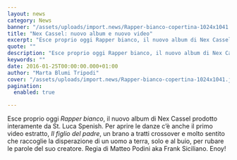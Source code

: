 ```yaml
---
layout: news
category: News
banner: "/assets/uploads/import.news/Rapper-bianco-copertina-1024x1041.jpg"
title: "Nex Cassel: nuovo album e nuovo video"
excerpt: "Esce proprio oggi Rapper bianco, il nuovo album di Nex Cassel prodotto interamente da St. Luca Spenish. Per aprire le danze c’è anche il primo video estratto, Il figlio del padre, un brano a tratti crossover e molto sentito che raccoglie la disperazione di un uomo a terra, solo e al buio, per rubare le [&hellip"
quote: ""
description: "Esce proprio oggi Rapper bianco, il nuovo album di Nex Cassel prodotto interamente da St. Luca Spenish. Per aprire le danze c’è anche il primo video estratto, Il figlio del padre, un brano a tratti crossover e molto sentito che raccoglie la disperazione di un uomo a terra, solo e al buio, per rubare le [&hellip"
keywords: ""
date: 2016-01-25T00:00:00.000+01:00
author: "Marta Blumi Tripodi"
cover: "/assets/uploads/import.news/Rapper-bianco-copertina-1024x1041.jpg"
pagination:
  enabled: true

---
```


Esce proprio oggi _Rapper bianco_, il nuovo album di Nex Cassel prodotto interamente da St. Luca Spenish. Per aprire le danze c’è anche il primo video estratto, _Il figlio del padre_, un brano a tratti crossover e molto sentito che raccoglie la disperazione di un uomo a terra, solo e al buio, per rubare le parole del suo creatore. Regia di Matteo Podini aka Frank Siciliano. Enoy!